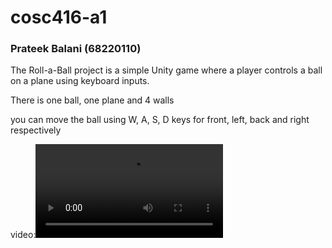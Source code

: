 # cosc416-a1
### Prateek Balani (68220110)

 The Roll-a-Ball project is a simple Unity game where a player controls a ball on a plane using keyboard inputs.

 There is one ball, one plane and 4 walls

 you can move the ball using W, A, S, D keys for front,  left, back and right respectively 


<a src="Screen Recording 2025-01-23 at 11.33.43 AM.mp4"> video:<video src="Screen Recording 2025-01-23 at 11.33.43 AM.mp4" controls>
  Sorry, your browser does not support embedded videos.
</video></a>